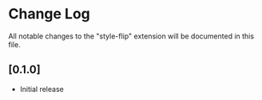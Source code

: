 # Change Log

All notable changes to the "style-flip" extension will be documented in this file.

## [0.1.0]

- Initial release